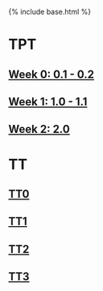 {% include base.html %}
# TPT
## [Week 0: 0.1 - 0.2](https://xiaoa0.github.io/Data-Structures/github_pages/notes/tpt/week0)
## [Week 1: 1.0 - 1.1](https://xiaoa0.github.io/Data-Structures/github_pages/notes/tpt/week1)
## [Week 2: 2.0](https://xiaoa0.github.io/Data-Structures/github_pages/notes/tpt/week2)

# TT
## [TT0](https://xiaoa0.github.io/Data-Structures/github_pages/notes/tech_talks/tt0)
## [TT1](https://xiaoa0.github.io/Data-Structures/github_pages/notes/tech_talks/tt1)
## [TT2](https://xiaoa0.github.io/Data-Structures/github_pages/notes/tech_talks/tt2)
## [TT3](https://xiaoa0.github.io/Data-Structures/github_pages/notes/tech_talks/tt3)
